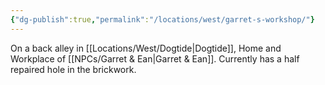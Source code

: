 ```yaml
---
{"dg-publish":true,"permalink":"/locations/west/garret-s-workshop/"}
---
```


On a back alley in [[Locations/West/Dogtide\|Dogtide]], Home and Workplace of [[NPCs/Garret & Ean\|Garret & Ean]]. Currently has a half repaired hole in the brickwork.